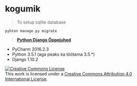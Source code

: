 # kogumik
> To setup sqlite database
```shell
pyhton manage.py migrate
```

> **[Python Django Õppejuhed](https://github.com/ktenman/django/wiki/)**

* PyCharm 2016.2.3
* Python 3.5.1 (aga peaks ka töötama 3.5.*)
* Django 1.10.2

[![Creative Commons License][image-1]][1]  
 This work is licensed under a [Creative Commons Attribution 4.0 International License][1].
 
 [1]:    http://creativecommons.org/licenses/by/4.0/
 
 [image-1]:    http://i.creativecommons.org/l/by/3.0/80x15.png
